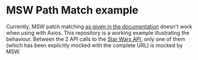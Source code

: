 # MSW Path Match example

Currently, MSW patch matching [as given in the documentation](https://mswjs.io/docs/basics/path-matching#path) doesn't work when using with Axios. This repository is a working example illustrating the behaviour. Between the 2 API calls to the [Star Wars API](https://swapi.dev/), only one of them (which has been explicitly mocked with the complete URL) is mocked by MSW.
